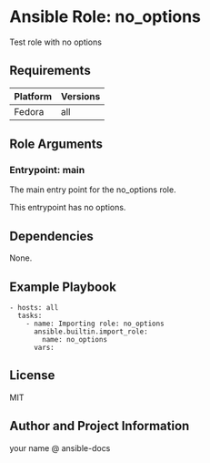 <!-- BEGIN_ANSIBLE_DOCS -->
# Ansible Role: no_options
Test role with no options


## Requirements

| Platform | Versions |
| -------- | -------- |
| Fedora | all |

## Role Arguments



### Entrypoint: main

The main entry point for the no_options role.

This entrypoint has no options.



## Dependencies
None.

## Example Playbook

```
- hosts: all
  tasks:
    - name: Importing role: no_options
      ansible.builtin.import_role:
        name: no_options
      vars:
```

## License

MIT

## Author and Project Information
your name @ ansible-docs

<!-- END_ANSIBLE_DOCS -->
